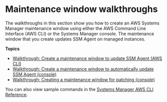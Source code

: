 # Maintenance window walkthroughs<a name="maintenance-window-walkthroughs"></a>

The walkthroughs in this section show you how to create an AWS Systems Manager maintenance window using either the AWS Command Line Interface \(AWS CLI\) or the Systems Manager console\. The maintenance window that you create updates SSM Agent on managed instances\.

**Topics**
+ [Walkthrough: Create a maintenance window to update SSM Agent \(AWS CLI\)](mw-walkthrough-cli.md)
+ [Walkthrough: Create a maintenance window to automatically update SSM Agent \(console\)](mw-walkthrough-console.md)
+ [Walkthrough: Creating a maintenance window for patching \(console\)](sysman-patch-mw-console.md)

You can also view sample commands in the [Systems Manager AWS CLI Reference](https://docs.aws.amazon.com/cli/latest/reference/ssm/index.html)\.